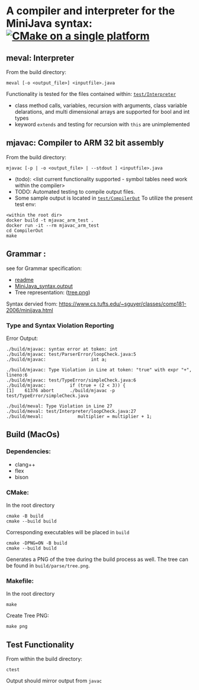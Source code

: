 
# A compiler and interpreter for the MiniJava syntax: [![CMake on a single platform](https://github.com/schriner/miniCompEval/actions/workflows/cmake-single-platform.yml/badge.svg?branch=master)](https://github.com/schriner/miniCompEval/actions/workflows/cmake-single-platform.yml)

## meval:  Interpreter
From the build directory: 

```
meval [-o <output_file>] <inputfile>.java
```
Functionality is tested for the files contained within: [`test/Interpreter`](test/Interpreter)
* class method calls, variables, recursion with arguments, class variable delarations, and multi dimensional arrays are supported for bool and int types
* keyword `extends` and testing for recursion with `this` are unimplemented 

## mjavac: Compiler to ARM 32 bit assembly 
From the build directory: 

```
mjavac [-p | -o <output_file> | --stdout ] <inputfile>.java
```
* (todo): \<list current functionality supported - symbol tables need work within the compiler\>
* TODO: Automated testing to compile output files.
* Some sample output is located in [`test/CompilerOut`](test/CompilerOut)
To utilize the present test env: 
```
<within the root dir>
docker build -t mjavac_arm_test .
docker run -it --rm mjavac_arm_test
cd CompilerOut
make
```


## Grammar : 
see for Grammar specification:
* [readme](doc/readme.md)
* [MiniJava_syntax.output](doc/MiniJava_syntax.output)
* Tree representation: ([tree.png](doc/tree.png))

Syntax dervied from: https://www.cs.tufts.edu/~sguyer/classes/comp181-2006/minijava.html

### Type and Syntax Violation Reporting

Error Output:

```
./build/mjavac: syntax error at token: int
./build/mjavac: test/ParserError/loopCheck.java:5
./build/mjavac:                 int a;
```
```
./build/mjavac: Type Violation in Line at token: "true" with expr "+", lineno:6
./build/mjavac: test/TypeError/simpleCheck.java:6
./build/mjavac:         if (true + (2 < 3)) {
[1]    61376 abort      ./build/mjavac -p test/TypeError/simpleCheck.java
```
```
./build/meval: Type Violation in Line 27
./build/meval: test/Interpreter/loopCheck.java:27
./build/meval:             multiplier = multiplier + 1;
```

## Build (MacOs)
### Dependencies:
* clang++
* flex
* bison

### CMake:
In the root directory
```
cmake -B build
cmake --build build
```

Corresponding executables will be placed in `build`

```
cmake -DPNG=ON -B build
cmake --build build
```
Generates a PNG of the tree during the build process as well. The tree can be found in `build/parse/tree.png`.

### Makefile:
In the root directory

```
make
```

Create Tree PNG:

```
make png
```

## Test Functionality
From within the build directory:
```
ctest
```

Output should mirror output from `javac`
